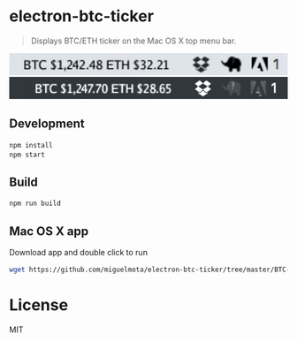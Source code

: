 # electron-btc-ticker

> Displays BTC/ETH ticker on the Mac OS X top menu bar.

<img src="./screenshot.png" height="40" />
<img src="./screenshot_dark.png" height="40" />

## Development

```bash
npm install
npm start
```

## Build

```bash
npm run build
```

## Mac OS X app

Download app and double click to run

```bash
wget https://github.com/miguelmota/electron-btc-ticker/tree/master/BTC-ETH%20Ticker-darwin-x64/BTC-ETH%20Ticker.app
```

# License

MIT

